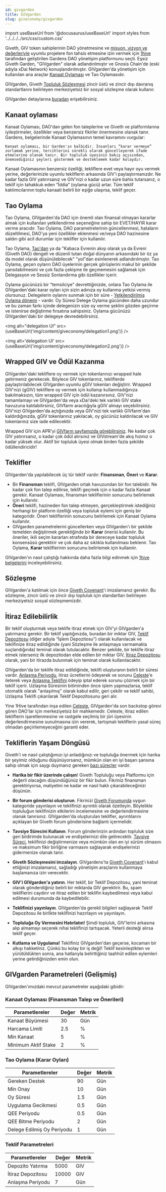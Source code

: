 ```yaml
---
id: givgarden
title: GIVgarden
slug: giveconomy/givgarden
---
```

import useBaseUrl from '@docusaurus/useBaseUrl'
import styles from '../../../../src/css/custom.css'


Giveth, GIV token sahiplerinin DAO yönetmesine ve [misyon, vizyon ve değerleriyle](/tr/whatisgiveth/) uyumlu projelere fon tahsis etmesine izin vermek için [1hive](https://forum.1hive.org/t/welcome-to-1hive/7) tarafından geliştirilen Gardens DAO yönetişim platformunu seçti. Eşsiz Giveth Garden, "GIVgarden" olarak adlandırılmıştır ve Gnosis Chain'de (eski adıyla xDai Network) konuşlandırılmıştır. GIVgarden'da yönetişim için kullanılan ana araçlar [Kanaat Oylaması](/tr/whatisgiveth/covenant) ve Tao Oylamasıdır.

GIVgarden, Giveth [Topluluk Sözleşmesi](/tr/whatisgiveth/covenant) zincir üstü ve zincir dışı davranış standartlarını belirleyen merkeziyetsiz bir sosyal sözleşme olarak kullanır.

GIVgarden detaylarına [buradan](https://gardens.1hive.org/#/xdai/garden/0xb25f0ee2d26461e2b5b3d3ddafe197a0da677b98) erişebilirsiniz.

## Kanaat oylaması
Kanaat Oylaması, DAO'dan gelen fon taleplerine ve Giveth ve platformlarına iyileştirmeler, özellikler veya benzersiz fikirler önermesine olanak tanır. Gardens, belgelerinde Kanaat Oylamasının temel kavramını vurgular:

`Kanaat oylaması, bir Garden'ın kalbidir. İnsanları “karar vermeye” zorlamak yerine, tercihlerini sürekli olarak güncelleyerek ifade etmelerine olanak tanır. Bir topluluk üyesinin bakış açısından, önemsediğiniz şeyleri göstermek ve desteklemek kadar kolaydır.`

Kanaat Oylamasının benzersiz özelliği, tekliflere evet veya hayır oyu vermek yerine, değerlerinizle uyumlu tekliflerin arkasında GIV'i paylaştırmanızdır. Ne kadar fazla GIV yatırırsanız ve GIV'nizi o kadar uzun süre bahis tutarsanız, o teklif için tahakkuk eden “İddia” (oylama gücü) artar. Tüm teklif katılımcılarının toplu kanaati belirli bir eşiğe ulaşırsa, teklif geçer.

## Tao Oylama
Tao Oylama, GIVgarden'da DAO için önemli olan finansal olmayan kararlar almak için kullanılan yetkilendirme seçeneğine sahip bir EVET/HAYIR karar verme aracıdır. Tao Oylama, DAO parametrelerinin güncellenmesi, hataların düzeltilmesi, DAO'ya yeni özellikler eklenmesi ve/veya DAO hazinesine saldırı gibi acil durumlar için teklifler için kullanılır.

Tao Oylama, [Tao'dan](https://en.wikipedia.org/wiki/Tao) ya da "Kabaca Evrenin akışı olarak ya da Evreni (Giveth DAO) dengeli ve düzenli tutan doğal dünyanın arkasındaki bir öz ya da model olarak düşünülebilecek" "yol"dan esinlenerek adlandırılmıştır. Tao Oylama, geçen oyların DAO üyelerinin gerçek görüşlerini makul bir şekilde yansıtabilmesini ve çok fazla çekişme ile geçmemesini sağlamak için Delegasyon ve Sessiz Sonlandırma gibi özellikler içerir.

Oylama gücünüzü bir “temsilciye” devrettiğinizde, onlara Tao Oylama ile GIVgarden'daki karar oyları için sizin adınıza oy kullanma yetkisi vermiş olursunuz. Delegelerin oylarını sunmak için bir süre - [Yetkilendirilmiş Oylama dönemi](https://1hive.gitbook.io/gardens/on-chain-governance/garden-framework/decision-voting#delegation) - vardır. Oy Süresi Delege Oylama gücünden daha uzundur ve bu zaman farkı içinde delegenizin size oy verme şeklini gözden geçirme ve istenirse değiştirme fırsatına sahipsiniz. Oylama gücünüzü GIVgarden'daki bir delegeye devredebilirsiniz.

<img alt="delegation UI" src={useBaseUrl('img/content/giveconomy/delegation1.png')} />

<img alt='delegation UI' src={useBaseUrl('img/content/giveconomy/delegation2.png')} />

## Wrapped GIV ve Ödül Kazanma

GIVgarden'daki tekliflere oy vermek için tokenlarınızı wrapped hale getirmeniz gerekecek. Böylece GIV tokenlarınız, tekliflerde paylaştırılabilecek GIVgarden uyumlu gGIV tokenları değiştirir. Wrapped GIV'nizi (gGIV) tekliflere oy vermek için kullanıp kullanmadığınıza bakılmaksızın, tüm wrapped GIV için ödül kazanırsınız. GIV'nizi tamamlamayı ve GIVgarden'da veya xDai'deki tek varlıklı GIV stake havuzuna katılabilirsiniz, GIVfarm aracılığıyla gGIV almayı seçebilirsiniz. GIV'nizi GIVgarden'da açtığınızda veya GIV'nizi tek varlıklı GIVfarm'dan kaldırdığınızda, gGIV tokenlarınız yakılacak, oy gücünüz kaldırılacak ve GIV tokenlarınız size iade edilecektir.

Wrapped GIV için APR'yi [GIVfarm sayfamızda görebilirsiniz](https://giveth.io/givfarm). Ne kadar çok GIV yatırırsanız, o kadar çok ödül alırsınız ve GIVstream'de akış hızınız o kadar yüksek olur. Aktif bir topluluk üyesi olmak birden fazla şekilde ödüllendiricidir!

## Teklifler
GIVgarden'da yapılabilecek üç tür teklif vardır: **Finansman**, **Öneri** ve **Karar**.

* Bir **Finansman** teklifi, GIVgarden ortak havuzundan bir fon talebidir. Ne kadar çok fon talep edilirse, teklifi geçmek için o kadar fazla Kanaat gerekir. Kanaat Oylaması, finansman tekliflerinin sonucunu belirlemek için kullanılır.
* **Öneri** teklifi, hazineden fon talep etmeyen, gerçekleştirmek istediğiniz herhangi bir platform özelliği veya topluluk eylemi için geniş bir kategoridir. Öneri tekliflerinin sonucunu belirlemek için Kanaat Oylama kullanılır.
* GIVgarden parametrelerini güncellerken veya GIVgarden'ı bir şekilde temelden değiştirmek gerektiğinde bir **Karar** önerisi kullanılır. Bu öneriler, ikili seçim kararları etrafında bir dereceye kadar topluluk konsensüsü gerektirir ve  çok daha az sıklıkla kullanılması beklenir. Tao Oylama, **Karar** tekliflerinin sonucunu belirlemek için kullanılır.

GIVgarden'ın nasıl çalıştığı hakkında daha fazla bilgi edinmek için [1hive belgelerini](https://1hive.gitbook.io/gardens/) inceleyebilirsiniz.

## Sözleşme
GIVgarden'a katılmak için önce [Giveth Covenant](/tr/whatisgiveth/covenant)'ı imzalamanız gerekir. Bu sözleşme, zincir üstü ve zincir dışı topluluk için standartları belirleyen merkeziyetsiz sosyal sözleşmemizdir.

## İtiraz Edilebilirlik
Bir teklif oluşturmak veya teklife itiraz etmek için GIV'yi GIVgarden'a yatırmanız gerekir. Bir teklif yaptığınızda, buradan bir miktar GIV, [Teklif Depozitosu](https://1hive.gitbook.io/gardens/actions-for-community-members/proposals/creating-a-new-proposal#what-is-the-proposal-deposit) (diğer adıyla “İşlem Depozitosu”) olarak kullanılacak ve teklifinize itiraz edildiğinde (yani Sözleşme ile anlaşmaya varmamakla suçlandığında) teminat olarak tutulacaktır. Benzer şekilde, bir teklife itiraz etmek isterseniz ilk depozitodan elde edilen bir miktar GIV, [İtiraz Depozitosu](https://1hive.gitbook.io/gardens/actions-for-community-members/proposals/challenge-a-proposal#what-is-the-challenge-deposit) olarak, yani bir itirazda bulunmak için teminat olarak kullanılacaktır.

GIVgarden'da bir teklife itiraz edildiğinde, teklifi oluşturanın belirli bir süresi vardır. [Anlaşma Periyodu](https://1hive.gitbook.io/gardens/actions-for-community-members/disputes/settle-a-proposal#what-is-the-settlement-period), itiraz ücretlerini ödeyerek ve sorunu [Celeste](https://1hive.gitbook.io/celeste/)'e ileterek veya [Anlaşma Teklifini](https://1hive.gitbook.io/gardens/actions-for-community-members/disputes/settle-a-proposal#what-is-the-settlement-offer) ödeyip iptal ederek sorunu çözmek için bir teklif içerir. Uzlaşma Süresinin bitiminden önce işlem yapmazlarsa, teklif otomatik olarak "anlaşılmış" olarak kabul edilir, geri çekilir ve teklif sahibi, Uzlaşma Teklifi çıkarılarak Teklif Depozitosunu geri alır.

Yine 1Hive tarafından inşa edilen [Celeste](https://1hive.gitbook.io/celeste/), GIVgarden'da son backstop görevi gören DAO'lar için merkeziyetsiz bir mahkemedir. Celeste, itiraz edilen  tekliflerin işaretlenmesine ve rastgele seçilmiş bir jüri üyesinin değerlendirmesine sunulmasına izin vererek, tartışmalı tekliflerin yasal süreç olmadan geçirilemeyeceğini garanti eder.

## Tekliflerin Yaşam Döngüsü
Giveth'i ve nasıl çalıştığımızı iyi anladığınızı ve topluluğa önermek için harika bir şeyimiz olduğunu düşünüyorsanız, mümkün olan en iyi başarı şansına sahip olmak için saygı duymanız gereken [bazı süreçler](/tr/whatisgiveth/) vardır.

* **Harika bir fikir üzerinde çalışın**! Giveth Topluluğu veya Platformu için değerli olacağını düşündüğünüz bir fikir bulun. Fikriniz finansman gerektiriyorsa, maliyetini ne kadar ve nasıl haklı çıkarabileceğinizi düşünün.

* **Bir forum gönderisi oluşturun**. Fikrinizi [Giveth Forumunda](https://forum.giveth.io/) uygun kategoride yayınlayın ve teklifinizi ayrıntılı olarak özetleyin. Böylelikle topluluğun teklifinizin etkilerini incelemesine ve değerlendirmesine olanak tanırsınız. GIVgarden'da oluşturulan teklifler, ayrıntılarını açıklayan bir Giveth forum gönderisine bağlantı içermelidir.
* **Tavsiye Sürecini Kullanın**. Forum gönderinizin ardından topluluk size geri bildirimde bulunacak ve endişelerinizi dile getirecektir. [Tavsiye Süreci](/tr/whatisgiveth/adviceProcess), teklifinizi değiştirmenize veya mümkün olan en iyi sürüm olmasını ve maksimum fikir birliğine varmasını sağlayarak endişelerinizi gidermenize olanak tanır.
* **Giveth Sözleşmesini imzalayın**. GIVgardens'ta [Giveth Covenant](/tr/whatisgiveth/covenant)'ı kabul ettiğinizi imzalamanız, sağladığı yönetişim araçlarını kullanmaya başlamanıza izin verecektir.
* **GIV'i GIVgarden'a yatırın**. Her teklif, bir Teklif Depozitosu, yani teminat olarak gönderdiğiniz belirli bir miktarda GIV gerektirir. Bu, spam tekliflerini caydırır ve itiraz edilen bir teklifin kaybedilmesi veya kabul edilmesi durumunda da kaybedilebilir.
* **Teklifinizi yayınlayın**. GIVgarden'da gerekli bilgileri sağlayarak Teklif Depozitosu ile birlikte teklifinizi hazırlayın ve yayınlayın.
* **Topluluğa Oy Vermesini Hatırlatın!** Şimdi topluluk, GIV'lerini arkasına alıp almamayı seçerek nihai teklifinizi tartışacak. Yeterli desteği alırsa teklif geçer.
* **Kutlama ve Uygulama!** Teklifiniz GIVgarden'dan geçerse, kocaman bir alkışı hakketiniz. Çünkü bu kolay bir iş değil! Teklif kesinleştikten ve yürütüldükten sonra, ana hatlarıyla belirttiğiniz taahhüt edilen eylemleri yerine getirdiğinizden emin olun.


## GIVgarden Parametreleri (Gelişmiş)
GIVgarden'ımızdaki mevcut parametreler aşağıdaki gibidir:

### Kanaat Oylaması (Finansman Talep ve Önerileri)


| Parametlereler | Değer | Metrik |
| -------- | -------- | -------- |
| Kanaat Büyümesi     | 30     | Gün    |
| Harcama Limiti     | 2.5   | %     |
| Min Kanaat   | 5     | %     |
| Minimum Aktif Stake     | 2     | %     |


### Tao Oylama (Karar Oyları)


| Parametlereler | Değer | Metrik |
| -------- | -------- | -------- |
| Gereken Destek     | 90     | Gün     |
| Min Onay    | 10     | Gün     |
| Oy Süresi   | 1.5     | Gün     |
| Uygulama Gecikmesi    | 0.5     | Gün     |
| QEE Periyodu    | 0.5     | Gün     |
| QEE Bitme Periyodu   | 2     | Gün     |
| Delege Edilmiş Oy Periyodu   | 1     | Gün     |

### Teklif Parametreleri

| Parametlereler | Değer | Metrik |
| -------- | -------- | -------- |
| Depozito Yatırma    | 5000     | GIV     |
| İtiraz Depozitosu   | 10000     | GIV     |
| Anlaşma Periyodu    | 7     | Gün     |